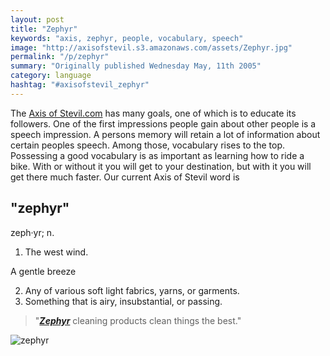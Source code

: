 ```yaml
---
layout: post
title: "Zephyr"
keywords: "axis, zephyr, people, vocabulary, speech"
image: "http://axisofstevil.s3.amazonaws.com/assets/Zephyr.jpg"
permalink: "/p/zephyr"
summary: "Originally published Wednesday May, 11th 2005"
category: language
hashtag: "#axisofstevil_zephyr"
---
```


[id_1]: http://axisofstevil.s3.amazonaws.com/assets/Zephyr.jpg "zephyr"
The [Axis of Stevil.com](/ "Axis of Stevil.com") has many goals, one of which is to educate its followers. One of the first impressions people gain about other people is a speech impression. A persons memory will retain a lot of information about certain peoples speech. Among those, vocabulary rises to the top. Possessing a good vocabulary is as important as learning how to ride a bike. With or without it you will get to your destination, but with it you will get there much faster. Our current Axis of Stevil word is

## "zephyr" ##

zeph·yr; n.

1. The west wind.

 A gentle breeze

2. Any of various soft light fabrics, yarns, or garments.
3. Something that is airy, insubstantial, or passing.
 
> "***[Zephyr](http://axisofstevil.s3.amazonaws.com/assets/canlabel.jpg "zephyr")*** cleaning products clean things the best."

![zephyr][id_1]
